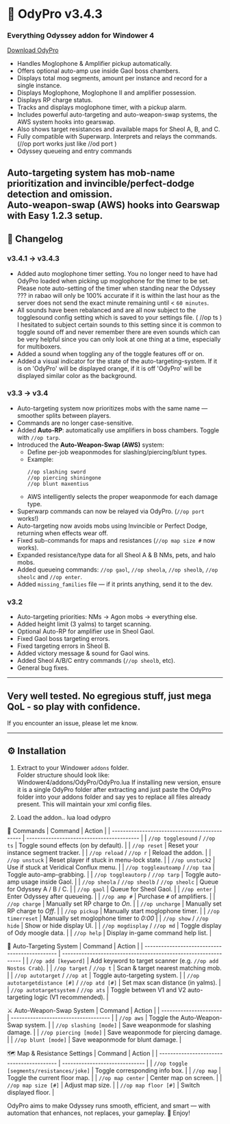 # 🧭 OdyPro v3.4.3

### Everything Odyssey addon for Windower 4

[Download OdyPro](https://github.com/staticvoid0/OdyPro/releases/download/3.4.3main/OdyPro.zip)

- Handles Moglophone & Amplifier pickup automatically.
- Offers optional auto-amp use inside Gaol boss chambers.
- Displays total mog segments, amount per instance and record for a single instance.
- Displays Moglophone, Moglophone II and amplifier possession.
- Displays RP charge status.
- Tracks and displays moglophone timer, with a pickup alarm.
- Includes powerful auto-targeting and auto-weapon-swap systems, the AWS system hooks into gearswap. 
- Also shows target resistances and available maps for Sheol A, B, and C.
- Fully compatible with Superwarp. Interprets and relays the commands. (//op port works just like //od port )
- Odyssey queueing and entry commands 
 
 **Auto-targeting system** has mob-name prioritization and invincible/perfect-dodge detection and omission.  
 **Auto-weapon-swap (AWS)** hooks into Gearswap with Easy 1.2.3 setup.
---

## 🧾 Changelog

### **v3.4.1 → v3.4.3**
- Added auto moglophone timer setting. You no longer need to have had OdyPro loaded when picking up moglophone for the timer to be set.
Please note auto-setting of the timer when standing near the Odyssey ??? in rabao will only be 100% accurate if it is within the last hour as the server does not send the exact minute remaining until < `60 minutes`.
- All sounds have been rebalanced and are all now subject to the togglesound config setting which is saved to your settings file. ( //op ts )
I hesitated to subject certain sounds to this setting since it is common to toggle sound off and never remember there are even sounds which can be very helpful since you can only look at one thing at a time, 
especially for multiboxers.
- Added a sound when toggling any of the toggle features off or on.
- Added a visual indicator for the state of the auto-targeting-system. If it is on 'OdyPro' will be displayed orange, if it is off 'OdyPro' will be displayed similar color as the background.

### **v3.3 → v3.4**
- Auto-targeting system now prioritizes mobs with the same name — smoother splits between players.  
- Commands are no longer case-sensitive.  
- Added **Auto-RP**: automatically use amplifiers in boss chambers. Toggle with `//op tarp`.  
- Introduced the **Auto-Weapon-Swap (AWS)** system:
  - Define per-job weaponmodes for slashing/piercing/blunt types.  
  - Example:
    ```text
    //op slashing sword  
    //op piercing shiningone  
    //op blunt maxentius
    ```
  - AWS intelligently selects the proper weaponmode for each damage type.
- Superwarp commands can now be relayed via OdyPro. (`//op port` works!)  
- Auto-targeting now avoids mobs using Invincible or Perfect Dodge, returning when effects wear off.  
- Fixed sub-commands for maps and resistances (`//op map size #` now works).  
- Expanded resistance/type data for all Sheol A & B NMs, pets, and halo mobs.  
- Added queueing commands: `//op gaol`, `//op sheola`, `//op sheolb`, `//op sheolc` and `//op enter`.  
- Added `missing_families` file — if it prints anything, send it to the dev.

### **v3.2**
- Auto-targeting priorities: NMs → Agon mobs → everything else.  
- Added height limit (3 yalms) to target scanning.  
- Optional Auto-RP for amplifier use in Sheol Gaol.  
- Fixed Gaol boss targeting errors.  
- Fixed targeting errors in Sheol B.  
- Added victory message & sound for Gaol wins.  
- Added Sheol A/B/C entry commands (`//op sheolb`, etc).  
- General bug fixes.

---

## Very well tested. No egregious stuff, just mega QoL - so play with confidence.

If you encounter an issue, please let me know.

---

## ⚙️ Installation

1. Extract to your Windower `addons` folder.  
   Folder structure should look like:
   Windower4/addons/OdyPro/OdyPro.lua 
   If installing new version, ensure it is a single
   OdyPro folder after extracting and just paste the 
   OdyPro folder into your addons folder and
   say yes to replace all files already present.
   This will maintain your xml config files.
   
2. Load the addon..
   lua load odypro
   



💬 Commands
| Command                                       | Action                                    |
| --------------------------------------------- | ----------------------------------------- |
| `//op togglesound` / `//op ts`                | Toggle sound effects (on by default).     |
| `//op reset`                                  | Reset your instance segment tracker.      |
| `//op reload` / `//op r`                      | Reload the addon.                         |
| `//op unstuck`                                | Reset player if stuck in menu-lock state. |
| `//op unstuck2`                               | Use if stuck at Veridical Conflux menu.   |
| `//op toggleautoamp` / `//op taa`             | Toggle auto-amp-grabbing.                 |
| `//op toggleautorp` / `//op tarp`             | Toggle auto-amp usage inside Gaol.        |
| `//op sheola` / `//op sheolb` / `//op sheolc` | Queue for Odyssey A / B / C.              |
| `//op gaol`                                   | Queue for Sheol Gaol.                     |
| `//op enter`                                  | Enter Odyssey after queueing.             |
| `//op amp #`                                  | Purchase `#` of amplifiers.               |
| `//op charge`                                 | Manually set RP charge to *On*.           |
| `//op uncharge`                               | Manually set RP charge to *Off*.          |
| `//op pickup`                                 | Manually start moglophone timer.          |
| `//op timerreset`                             | Manually set moglophone timer to *0:00*   |
| `//op show` / `//op hide`                     | Show or hide display UI.                  |
| `//op mogdisplay` / `//op md`                 | Toggle display of Ody moogle data.        |
| `//op help`                                   | Display in-game command help list.        |


🧠 Auto-Targeting System
| Command                                        | Action                                                          |
| ---------------------------------------------- | --------------------------------------------------------------- |
| `//op add [keyword]`                           | Add keyword to target scanner (e.g. `//op add Nostos Crab`).    |
| `//op target` / `//op t`                       | Scan & target nearest matching mob.                             |
| `//op autotarget` / `//op at`                  | Toggle auto-targeting system.                                   |
| `//op autotargetdistance [#]` / `//op atd [#]` | Set max scan distance (in yalms).                               |
| `//op autotargetsystem` / `//op ats`           | Toggle between V1 and V2 auto-targeting logic (V1 recommended). |


⚔️ Auto-Weapon-Swap System
| Command                | Action                               |
| ---------------------- | ------------------------------------ |
| `//op aws`             | Toggle the Auto-Weapon-Swap system.  |
| `//op slashing [mode]` | Save weaponmode for slashing damage. |
| `//op piercing [mode]` | Save weaponmode for piercing damage. |
| `//op blunt [mode]`    | Save weaponmode for blunt damage.    |


🗺️ Map & Resistance Settings
| Command                                   | Action                         |
| ----------------------------------------- | ------------------------------ |
| `//op toggle [segments/resistances/joke]` | Toggle corresponding info box. |
| `//op map`                                | Toggle the current floor map.  |
| `//op map center`                         | Center map on screen.          |
| `//op map size [#]`                       | Adjust map size.               |
| `//op map floor [#]`                      | Switch displayed floor.        |


OdyPro aims to make Odyssey runs smooth, efficient, and smart — with automation that enhances, not replaces, your gameplay.
🎉 Enjoy!

